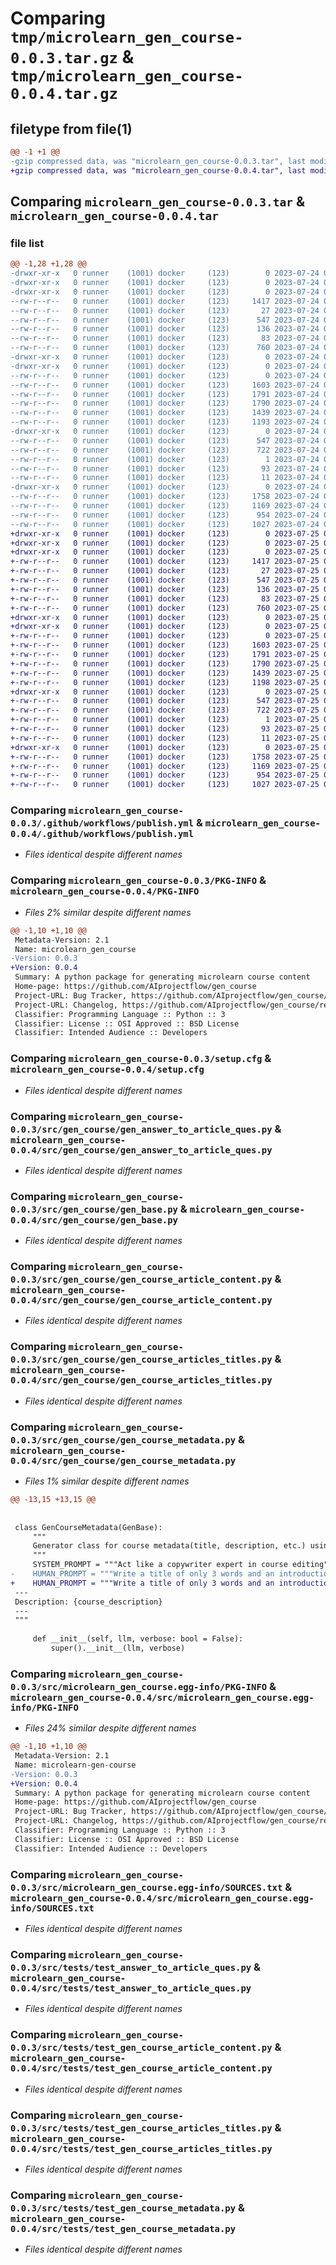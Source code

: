 # Comparing `tmp/microlearn_gen_course-0.0.3.tar.gz` & `tmp/microlearn_gen_course-0.0.4.tar.gz`

## filetype from file(1)

```diff
@@ -1 +1 @@
-gzip compressed data, was "microlearn_gen_course-0.0.3.tar", last modified: Mon Jul 24 07:09:04 2023, max compression
+gzip compressed data, was "microlearn_gen_course-0.0.4.tar", last modified: Tue Jul 25 07:14:29 2023, max compression
```

## Comparing `microlearn_gen_course-0.0.3.tar` & `microlearn_gen_course-0.0.4.tar`

### file list

```diff
@@ -1,28 +1,28 @@
-drwxr-xr-x   0 runner    (1001) docker     (123)        0 2023-07-24 07:09:04.207457 microlearn_gen_course-0.0.3/
-drwxr-xr-x   0 runner    (1001) docker     (123)        0 2023-07-24 07:09:04.199457 microlearn_gen_course-0.0.3/.github/
-drwxr-xr-x   0 runner    (1001) docker     (123)        0 2023-07-24 07:09:04.203457 microlearn_gen_course-0.0.3/.github/workflows/
--rw-r--r--   0 runner    (1001) docker     (123)     1417 2023-07-24 07:08:52.000000 microlearn_gen_course-0.0.3/.github/workflows/publish.yml
--rw-r--r--   0 runner    (1001) docker     (123)       27 2023-07-24 07:08:52.000000 microlearn_gen_course-0.0.3/.gitignore
--rw-r--r--   0 runner    (1001) docker     (123)      547 2023-07-24 07:09:04.207457 microlearn_gen_course-0.0.3/PKG-INFO
--rw-r--r--   0 runner    (1001) docker     (123)      136 2023-07-24 07:08:52.000000 microlearn_gen_course-0.0.3/pyproject.toml
--rw-r--r--   0 runner    (1001) docker     (123)       83 2023-07-24 07:08:52.000000 microlearn_gen_course-0.0.3/requirements.txt
--rw-r--r--   0 runner    (1001) docker     (123)      760 2023-07-24 07:09:04.207457 microlearn_gen_course-0.0.3/setup.cfg
-drwxr-xr-x   0 runner    (1001) docker     (123)        0 2023-07-24 07:09:04.199457 microlearn_gen_course-0.0.3/src/
-drwxr-xr-x   0 runner    (1001) docker     (123)        0 2023-07-24 07:09:04.203457 microlearn_gen_course-0.0.3/src/gen_course/
--rw-r--r--   0 runner    (1001) docker     (123)        0 2023-07-24 07:08:52.000000 microlearn_gen_course-0.0.3/src/gen_course/__init__.py
--rw-r--r--   0 runner    (1001) docker     (123)     1603 2023-07-24 07:08:52.000000 microlearn_gen_course-0.0.3/src/gen_course/gen_answer_to_article_ques.py
--rw-r--r--   0 runner    (1001) docker     (123)     1791 2023-07-24 07:08:52.000000 microlearn_gen_course-0.0.3/src/gen_course/gen_base.py
--rw-r--r--   0 runner    (1001) docker     (123)     1790 2023-07-24 07:08:52.000000 microlearn_gen_course-0.0.3/src/gen_course/gen_course_article_content.py
--rw-r--r--   0 runner    (1001) docker     (123)     1439 2023-07-24 07:08:52.000000 microlearn_gen_course-0.0.3/src/gen_course/gen_course_articles_titles.py
--rw-r--r--   0 runner    (1001) docker     (123)     1193 2023-07-24 07:08:52.000000 microlearn_gen_course-0.0.3/src/gen_course/gen_course_metadata.py
-drwxr-xr-x   0 runner    (1001) docker     (123)        0 2023-07-24 07:09:04.203457 microlearn_gen_course-0.0.3/src/microlearn_gen_course.egg-info/
--rw-r--r--   0 runner    (1001) docker     (123)      547 2023-07-24 07:09:04.000000 microlearn_gen_course-0.0.3/src/microlearn_gen_course.egg-info/PKG-INFO
--rw-r--r--   0 runner    (1001) docker     (123)      722 2023-07-24 07:09:04.000000 microlearn_gen_course-0.0.3/src/microlearn_gen_course.egg-info/SOURCES.txt
--rw-r--r--   0 runner    (1001) docker     (123)        1 2023-07-24 07:09:04.000000 microlearn_gen_course-0.0.3/src/microlearn_gen_course.egg-info/dependency_links.txt
--rw-r--r--   0 runner    (1001) docker     (123)       93 2023-07-24 07:09:04.000000 microlearn_gen_course-0.0.3/src/microlearn_gen_course.egg-info/requires.txt
--rw-r--r--   0 runner    (1001) docker     (123)       11 2023-07-24 07:09:04.000000 microlearn_gen_course-0.0.3/src/microlearn_gen_course.egg-info/top_level.txt
-drwxr-xr-x   0 runner    (1001) docker     (123)        0 2023-07-24 07:09:04.207457 microlearn_gen_course-0.0.3/src/tests/
--rw-r--r--   0 runner    (1001) docker     (123)     1758 2023-07-24 07:08:52.000000 microlearn_gen_course-0.0.3/src/tests/test_answer_to_article_ques.py
--rw-r--r--   0 runner    (1001) docker     (123)     1169 2023-07-24 07:08:52.000000 microlearn_gen_course-0.0.3/src/tests/test_gen_course_article_content.py
--rw-r--r--   0 runner    (1001) docker     (123)      954 2023-07-24 07:08:52.000000 microlearn_gen_course-0.0.3/src/tests/test_gen_course_articles_titles.py
--rw-r--r--   0 runner    (1001) docker     (123)     1027 2023-07-24 07:08:52.000000 microlearn_gen_course-0.0.3/src/tests/test_gen_course_metadata.py
+drwxr-xr-x   0 runner    (1001) docker     (123)        0 2023-07-25 07:14:29.315779 microlearn_gen_course-0.0.4/
+drwxr-xr-x   0 runner    (1001) docker     (123)        0 2023-07-25 07:14:29.315779 microlearn_gen_course-0.0.4/.github/
+drwxr-xr-x   0 runner    (1001) docker     (123)        0 2023-07-25 07:14:29.315779 microlearn_gen_course-0.0.4/.github/workflows/
+-rw-r--r--   0 runner    (1001) docker     (123)     1417 2023-07-25 07:14:17.000000 microlearn_gen_course-0.0.4/.github/workflows/publish.yml
+-rw-r--r--   0 runner    (1001) docker     (123)       27 2023-07-25 07:14:17.000000 microlearn_gen_course-0.0.4/.gitignore
+-rw-r--r--   0 runner    (1001) docker     (123)      547 2023-07-25 07:14:29.315779 microlearn_gen_course-0.0.4/PKG-INFO
+-rw-r--r--   0 runner    (1001) docker     (123)      136 2023-07-25 07:14:17.000000 microlearn_gen_course-0.0.4/pyproject.toml
+-rw-r--r--   0 runner    (1001) docker     (123)       83 2023-07-25 07:14:17.000000 microlearn_gen_course-0.0.4/requirements.txt
+-rw-r--r--   0 runner    (1001) docker     (123)      760 2023-07-25 07:14:29.315779 microlearn_gen_course-0.0.4/setup.cfg
+drwxr-xr-x   0 runner    (1001) docker     (123)        0 2023-07-25 07:14:29.315779 microlearn_gen_course-0.0.4/src/
+drwxr-xr-x   0 runner    (1001) docker     (123)        0 2023-07-25 07:14:29.315779 microlearn_gen_course-0.0.4/src/gen_course/
+-rw-r--r--   0 runner    (1001) docker     (123)        0 2023-07-25 07:14:17.000000 microlearn_gen_course-0.0.4/src/gen_course/__init__.py
+-rw-r--r--   0 runner    (1001) docker     (123)     1603 2023-07-25 07:14:17.000000 microlearn_gen_course-0.0.4/src/gen_course/gen_answer_to_article_ques.py
+-rw-r--r--   0 runner    (1001) docker     (123)     1791 2023-07-25 07:14:17.000000 microlearn_gen_course-0.0.4/src/gen_course/gen_base.py
+-rw-r--r--   0 runner    (1001) docker     (123)     1790 2023-07-25 07:14:17.000000 microlearn_gen_course-0.0.4/src/gen_course/gen_course_article_content.py
+-rw-r--r--   0 runner    (1001) docker     (123)     1439 2023-07-25 07:14:17.000000 microlearn_gen_course-0.0.4/src/gen_course/gen_course_articles_titles.py
+-rw-r--r--   0 runner    (1001) docker     (123)     1198 2023-07-25 07:14:17.000000 microlearn_gen_course-0.0.4/src/gen_course/gen_course_metadata.py
+drwxr-xr-x   0 runner    (1001) docker     (123)        0 2023-07-25 07:14:29.315779 microlearn_gen_course-0.0.4/src/microlearn_gen_course.egg-info/
+-rw-r--r--   0 runner    (1001) docker     (123)      547 2023-07-25 07:14:29.000000 microlearn_gen_course-0.0.4/src/microlearn_gen_course.egg-info/PKG-INFO
+-rw-r--r--   0 runner    (1001) docker     (123)      722 2023-07-25 07:14:29.000000 microlearn_gen_course-0.0.4/src/microlearn_gen_course.egg-info/SOURCES.txt
+-rw-r--r--   0 runner    (1001) docker     (123)        1 2023-07-25 07:14:29.000000 microlearn_gen_course-0.0.4/src/microlearn_gen_course.egg-info/dependency_links.txt
+-rw-r--r--   0 runner    (1001) docker     (123)       93 2023-07-25 07:14:29.000000 microlearn_gen_course-0.0.4/src/microlearn_gen_course.egg-info/requires.txt
+-rw-r--r--   0 runner    (1001) docker     (123)       11 2023-07-25 07:14:29.000000 microlearn_gen_course-0.0.4/src/microlearn_gen_course.egg-info/top_level.txt
+drwxr-xr-x   0 runner    (1001) docker     (123)        0 2023-07-25 07:14:29.315779 microlearn_gen_course-0.0.4/src/tests/
+-rw-r--r--   0 runner    (1001) docker     (123)     1758 2023-07-25 07:14:17.000000 microlearn_gen_course-0.0.4/src/tests/test_answer_to_article_ques.py
+-rw-r--r--   0 runner    (1001) docker     (123)     1169 2023-07-25 07:14:17.000000 microlearn_gen_course-0.0.4/src/tests/test_gen_course_article_content.py
+-rw-r--r--   0 runner    (1001) docker     (123)      954 2023-07-25 07:14:17.000000 microlearn_gen_course-0.0.4/src/tests/test_gen_course_articles_titles.py
+-rw-r--r--   0 runner    (1001) docker     (123)     1027 2023-07-25 07:14:17.000000 microlearn_gen_course-0.0.4/src/tests/test_gen_course_metadata.py
```

### Comparing `microlearn_gen_course-0.0.3/.github/workflows/publish.yml` & `microlearn_gen_course-0.0.4/.github/workflows/publish.yml`

 * *Files identical despite different names*

### Comparing `microlearn_gen_course-0.0.3/PKG-INFO` & `microlearn_gen_course-0.0.4/PKG-INFO`

 * *Files 2% similar despite different names*

```diff
@@ -1,10 +1,10 @@
 Metadata-Version: 2.1
 Name: microlearn_gen_course
-Version: 0.0.3
+Version: 0.0.4
 Summary: A python package for generating microlearn course content
 Home-page: https://github.com/AIprojectflow/gen_course
 Project-URL: Bug Tracker, https://github.com/AIprojectflow/gen_course/issues
 Project-URL: Changelog, https://github.com/AIprojectflow/gen_course/releases
 Classifier: Programming Language :: Python :: 3
 Classifier: License :: OSI Approved :: BSD License
 Classifier: Intended Audience :: Developers
```

### Comparing `microlearn_gen_course-0.0.3/setup.cfg` & `microlearn_gen_course-0.0.4/setup.cfg`

 * *Files identical despite different names*

### Comparing `microlearn_gen_course-0.0.3/src/gen_course/gen_answer_to_article_ques.py` & `microlearn_gen_course-0.0.4/src/gen_course/gen_answer_to_article_ques.py`

 * *Files identical despite different names*

### Comparing `microlearn_gen_course-0.0.3/src/gen_course/gen_base.py` & `microlearn_gen_course-0.0.4/src/gen_course/gen_base.py`

 * *Files identical despite different names*

### Comparing `microlearn_gen_course-0.0.3/src/gen_course/gen_course_article_content.py` & `microlearn_gen_course-0.0.4/src/gen_course/gen_course_article_content.py`

 * *Files identical despite different names*

### Comparing `microlearn_gen_course-0.0.3/src/gen_course/gen_course_articles_titles.py` & `microlearn_gen_course-0.0.4/src/gen_course/gen_course_articles_titles.py`

 * *Files identical despite different names*

### Comparing `microlearn_gen_course-0.0.3/src/gen_course/gen_course_metadata.py` & `microlearn_gen_course-0.0.4/src/gen_course/gen_course_metadata.py`

 * *Files 1% similar despite different names*

```diff
@@ -13,15 +13,15 @@
 
 
 class GenCourseMetadata(GenBase):
     """
     Generator class for course metadata(title, description, etc.) using the description as text.
     """
     SYSTEM_PROMPT = """Act like a copywriter expert in course editing"""
-    HUMAN_PROMPT = """Write a title of only 3 words and an introduction article to a course of maximum 40 words based on the following:
+    HUMAN_PROMPT = """Write a title of only 3 words and an introduction article to a course of aproximately 40 words based on the following:
 ---
 Description: {course_description}
 ---
 """
 
     def __init__(self, llm, verbose: bool = False):
         super().__init__(llm, verbose)
```

### Comparing `microlearn_gen_course-0.0.3/src/microlearn_gen_course.egg-info/PKG-INFO` & `microlearn_gen_course-0.0.4/src/microlearn_gen_course.egg-info/PKG-INFO`

 * *Files 24% similar despite different names*

```diff
@@ -1,10 +1,10 @@
 Metadata-Version: 2.1
 Name: microlearn-gen-course
-Version: 0.0.3
+Version: 0.0.4
 Summary: A python package for generating microlearn course content
 Home-page: https://github.com/AIprojectflow/gen_course
 Project-URL: Bug Tracker, https://github.com/AIprojectflow/gen_course/issues
 Project-URL: Changelog, https://github.com/AIprojectflow/gen_course/releases
 Classifier: Programming Language :: Python :: 3
 Classifier: License :: OSI Approved :: BSD License
 Classifier: Intended Audience :: Developers
```

### Comparing `microlearn_gen_course-0.0.3/src/microlearn_gen_course.egg-info/SOURCES.txt` & `microlearn_gen_course-0.0.4/src/microlearn_gen_course.egg-info/SOURCES.txt`

 * *Files identical despite different names*

### Comparing `microlearn_gen_course-0.0.3/src/tests/test_answer_to_article_ques.py` & `microlearn_gen_course-0.0.4/src/tests/test_answer_to_article_ques.py`

 * *Files identical despite different names*

### Comparing `microlearn_gen_course-0.0.3/src/tests/test_gen_course_article_content.py` & `microlearn_gen_course-0.0.4/src/tests/test_gen_course_article_content.py`

 * *Files identical despite different names*

### Comparing `microlearn_gen_course-0.0.3/src/tests/test_gen_course_articles_titles.py` & `microlearn_gen_course-0.0.4/src/tests/test_gen_course_articles_titles.py`

 * *Files identical despite different names*

### Comparing `microlearn_gen_course-0.0.3/src/tests/test_gen_course_metadata.py` & `microlearn_gen_course-0.0.4/src/tests/test_gen_course_metadata.py`

 * *Files identical despite different names*

